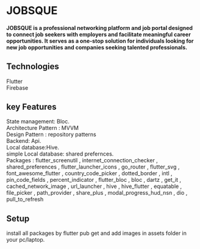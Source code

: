 # JOBSQUE

#### JOBSQUE is a professional networking platform and job portal designed to connect job seekers with employers and facilitate meaningful career opportunities. It serves as a one-stop solution for individuals looking for new job opportunities and companies seeking talented professionals.

## Technologies
Flutter<br>
Firebase<br>
## key Features
State management: Bloc.<br>
Architecture Pattern : MVVM <br>
Design Pattern : repository patterns<br>
Backend: Api.<br>
Local database:Hive.<br> 
simple Local database: shared prefernces.<br>
Packages : flutter_screenutil ,
  internet_connection_checker ,
  shared_preferences ,
  flutter_launcher_icons ,
  go_router ,
  flutter_svg ,
  font_awesome_flutter ,
  country_code_picker ,
  dotted_border ,
  intl ,
  pin_code_fields ,
  percent_indicator ,
  flutter_bloc ,
  bloc ,
  dartz ,
  get_it ,
  cached_network_image ,
  url_launcher ,
  hive ,
  hive_flutter ,
  equatable ,
  file_picker ,
  path_provider ,
  share_plus ,
  modal_progress_hud_nsn ,
  dio ,
  pull_to_refresh
  <br>
  
## Setup
install all packages by flutter pub get and add images in assets folder in your pc/laptop.

